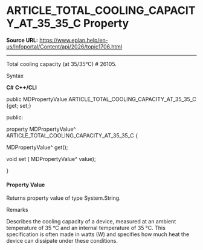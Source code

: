 # ARTICLE_TOTAL_COOLING_CAPACITY_AT_35_35_C Property

**Source URL:** https://www.eplan.help/en-us/Infoportal/Content/api/2026/topic1706.html

---

Total cooling capacity (at 35/35°C) # 26105.

Syntax

**C#**
**C++/CLI**


public MDPropertyValue ARTICLE_TOTAL_COOLING_CAPACITY_AT_35_35_C {get; set;}

public:

property MDPropertyValue^ ARTICLE_TOTAL_COOLING_CAPACITY_AT_35_35_C {

   MDPropertyValue^ get();

   void set (    MDPropertyValue^ value);

}


#### Property Value

Returns property value of type System.String.

Remarks

Describes the cooling capacity of a device, measured at an ambient temperature of 35 °C and an internal temperature of 35 °C. This specification is often made in watts (W) and specifies how much heat the device can dissipate under these conditions.
